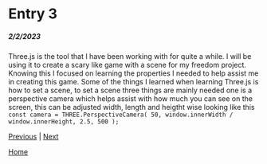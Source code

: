 # Entry 3
##### 2/2/2023

Three.js is the tool that I have been working with for quite a while. I will be using it to create a scary like game with a scene for my freedom project. Knowing this I focused on learning the properties I needed to help assist me in creating this game. Some of the things I learned when learning Three.js is how to set a scene, to set a scene three things are mainly needed one is a perspective camera which helps assist with how much you can see on the screen, this can be adjusted width, length and heigtht wise looking like this `const camera = THREE.PerspectiveCamera( 50, window.innerWidth / window.innerHeight, 2.5, 500 );`


[Previous](entry02.md) | [Next](entry04.md)

[Home](../README.md)